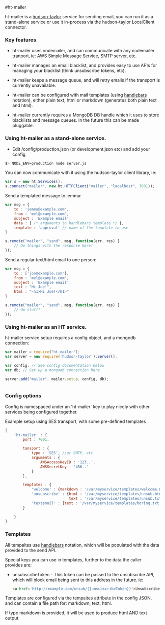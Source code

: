 #ht-mailer 

ht-mailer is a [hudson-taylor](https://www.npmjs.org/package/hudson-taylor) 
service for sending email, you can run it as a stand-alone service or use it 
in-process via the hudson-taylor LocalClient connector.

### Key features

 * ht-mailer uses nodemailer, and can communicate with any nodemailer tranport,
   ie: AWS Simple Message Service, SMTP server, etc.

 * ht-mailer manages an email blacklist, and provides easy to use APIs for 
   managing your blacklist (think unsubscribe tokens, etc). 

 * ht-mailer keeps a message queue, and will retry emails if the transport is
   currently unavailable.

 * ht-mailer can be configured with mail templates (using [handlebars](https://www.npmjs.org/package/handlebars)
   notation), either plain text, html or markdown (generates both plain text and html).

 * ht-mailer currently requires a MongoDB DB handle which it uses to store 
   blacklists and message queues. In the future this can be made pluggable.



### Using ht-mailer as a stand-alone service. 

 * Edit /config/production.json (or development.json etc) and add your config.

```bash 
$> NODE_ENV=production node server.js
```

You can now communicate with it using the hudson-taylor client library, ie:

```javascript
var s = new ht.Services();
s.connect("mailer", new ht.HTTPClient("mailer", "localhost", 7001));
```

Send a templated message to jemma:

```javascript
var msg = { 
    to : 'jemma@example.com',
    from : 'mel@example.com',
    subject : 'Example email',
    data : { /* arguments to handlebars template */ },
    template : 'approval' // name of the template to use
}

s.remote("mailer", "send", msg, function(err, res) { 
    // Do things with the response here! 
});
```

Send a regular text/html email to one person:

```javascript
var msg = { 
    to : ['joe@example.com'],
    from : 'mel@example.com',
    subject : 'Example email',
    text : "Hi Joe!",
    html : "<h1>Hi Joe!</h1>"
}

s.remote("mailer", "send", msg, function(err, res) {
    // do stuff!
});
``` 

### Using ht-mailer as an HT service. 

ht-mailer service setup requires a config object, and a mongodb connection:


```javascript
var mailer = require("ht-mailer");
var server = new require('hudson-taylor').Server();

var config; // See config documentation below
var db; // Set up a mongodb connection here

server.add("mailer", mailer.setup, config, db);



```

### Config options

Config is namespaced under an 'ht-mailer' key to play nicely with other 
services being configured together.

Example setup using SES transport, with some pre-defined templates

```javascript
{ 
    'ht-mailer' : {
        port : 7001,

        tansport : {
            type : 'SES', //or SMTP, etc
            arguments : {
                AWSAccessKeyID : '123..',
                AWSSecretKey : '456..'
            }
        }, 

        templates : {
            'welcome' : {markdown : '/var/myservice/templates/welcome.md'},
            'unsubscribe' : {html : '/var/myservice/templates/unsub.html',
                             text : '/var/myservice/templates/unsub.txt'},
            'textemail' : {text : '/var/myservice/templates/boring.txt'}
        }
            
    }
}
```


### Templates

All tempaltes use [handlebars](https://www.npmjs.org/package/handlebars) 
notation, which will be populated with the data provided to the send API.

Special keys you can use in templates, further to the data the caller provides
are:

* unsubscribeToken  - This token can be passed to the unsubscribe API, which
  will block email being sent to this address in the future. ie:
  ```html
  <a href='http://example.com/unsub/{{unsubscribeToken}}'>Unsubscribe here.</a>
  ```

Templates are configured via the tempaltes attribute in the config JSON, and 
can contain a file path for: markdown, text, html. 

If type markdown is provided, it will be used to produce html AND text output.

